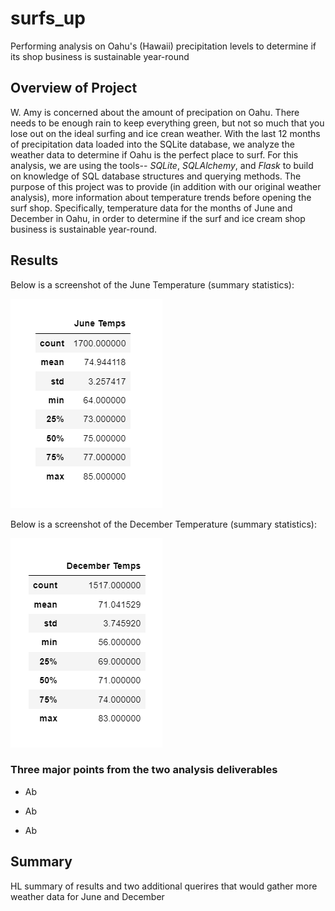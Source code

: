# surfs_up
Performing analysis on Oahu's (Hawaii) precipitation levels to determine if its shop business is sustainable year-round


## Overview of Project

W. Amy is concerned about the amount of precipation on Oahu. There needs to be enough rain to keep everything green, but not so much that you lose out on the ideal surfing and ice crean weather. With the last 12 months of precipitation data loaded into the SQLite database, we analyze the weather data to determine if Oahu is the perfect place to surf. For this analysis, we are using the tools-- *SQLite*, *SQLAlchemy*, and *Flask* to build on knowledge of SQL database structures and querying methods. The purpose of this project was to provide (in addition with our original weather analysis), more information about temperature trends before opening the surf shop. Specifically, temperature data for the months of June and December in Oahu, in order to determine if the surf and ice cream shop business is sustainable year-round.


## Results

Below is a screenshot of the June Temperature (summary statistics):

![](https://github.com/dewong1/surfs_up/blob/main/Resources/June%20Temps%20(summary%20statistics).png)

Below is a screenshot of the December Temperature (summary statistics):

![](https://github.com/dewong1/surfs_up/blob/main/Resources/December%20Temps%20(summary%20statistics).png)

### Three major points from the two analysis deliverables 

* Ab

* Ab

* Ab


## Summary

HL summary of results and two additional querires that would gather more weather data for June and December
